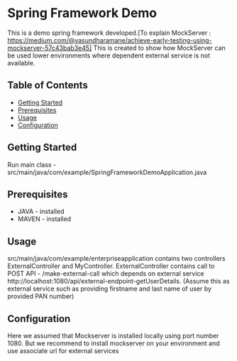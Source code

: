 # Spring Framework Demo

This is a demo spring framework developed.[To explain MockServer : https://medium.com/@vasundharamane/achieve-early-testing-using-mockserver-57c43bab3e45]
This is created to show how MockServer can be used lower environments  where dependent external service is not available.

## Table of Contents

- [Getting Started](#getting-started)
- [Prerequisites](#prerequisites)
- [Usage](#usage)
- [Configuration](#configuration)

## Getting Started
Run main class -  src/main/java/com/example/SpringFrameworkDemoApplication.java

## Prerequisites
- JAVA  - installed
- MAVEN  -  installed

## Usage
src/main/java/com/example/enterpriseapplication contains two controllers ExternalController and MyController.
ExternalController contains call to POST API - /make-external-call which depends on external service http://localhost:1080/api/external-endpoint-getUserDetails.
(Assume this as external service such as providing firstname and last name of user by provided PAN number)

## Configuration
Here we assumed that Mockserver is installed locally using port number 1080.
But we recommend to install mockserver on your environment and use associate url for external services
